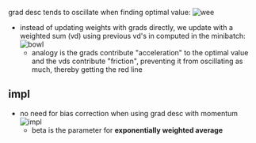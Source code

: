 grad desc tends to oscillate when finding optimal value:
![wee](https://i.gyazo.com/d5447ffdaa14c81a728d17460e60803b.png)

- instead of updating weights with grads directly, we update with a weighted sum (vd) using previous vd's in computed in the minibatch:
![bowl](https://i.gyazo.com/62de879cd1ee0822be13f8ee947168bd.png)
  - analogy is the grads contribute "acceleration" to the optimal value and the vds contribute "friction", preventing it from oscillating as much, thereby getting the red line
  
## impl
- no need for bias correction when using grad desc with momentum
![impl](https://i.gyazo.com/e02c989f05179cd9019ed0bc78c843ab.png)
  - beta is the parameter for **exponentially weighted average**
